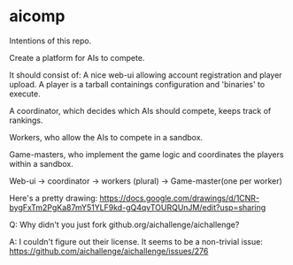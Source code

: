 aicomp
======

Intentions of this repo.

Create a platform for AIs to compete.

It should consist of:
A nice web-ui allowing account registration and player upload.
A player is a tarball containings configuration and 'binaries' to execute.

A coordinator, which decides which AIs should compete, keeps track of rankings.

Workers, who allow the AIs to compete in a sandbox.

Game-masters, who implement the game logic and coordinates the players within a sandbox.


Web-ui -> coordinator -> workers (plural) -> Game-master(one per worker)


Here's a pretty drawing: https://docs.google.com/drawings/d/1CNR-bygFxTm2PgKa87mY51YLF9kd-gQ4qvTOURQUnJM/edit?usp=sharing

Q: Why didn't you just fork github.org/aichallenge/aichallenge?

A: I couldn't figure out their license. It seems to be a non-trivial issue: https://github.com/aichallenge/aichallenge/issues/276

